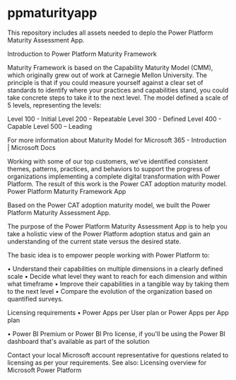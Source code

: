 # ppmaturityapp
This repository includes all assets needed to deplo the Power Platform Maturity Assessment App.

Introduction to Power Platform Maturity Framework
 
Maturity Framework is based on the Capability Maturity Model (CMM), which originally grew out of work at Carnegie Mellon University.  The principle is that if you could measure yourself against a clear set of standards to identify where your practices and capabilities stand, you could take concrete steps to take it to the next level. The model defined a scale of 5 levels, representing the levels:
 
Level 100 - Initial
Level 200 - Repeatable
Level 300 - Defined
Level 400 - Capable
Level 500 – Leading

For more information about Maturity Model for Microsoft 365 - Introduction | Microsoft Docs
 
Working with some of our top customers, we've identified consistent themes, patterns, practices, and behaviors to support the progress of organizations implementing a complete digital transformation with Power Platform. The result of this work is the Power CAT adoption maturity model.
Power Platform Maturity Framework App

Based on the Power CAT adoption maturity model, we built the Power Platform Maturity Assessment App.

The purpose of the Power Platform Maturity Assessment App is to help you take a holistic view of the Power Platform adoption status and gain an understanding of the current state versus the desired state.
  
The basic idea is to empower people working with Power Platform to:
 
•	Understand their capabilities on multiple dimensions in a clearly defined scale
•	Decide what level they want to reach for each dimension and within what timeframe
•	Improve their capabilities in a tangible way by taking them to the next level
•	Compare the evolution of the organization based on quantified surveys.
 
Licensing requirements
•	Power Apps per User plan or Power Apps per App plan

•	Power BI Premium or Power BI Pro license, if you'll be using the Power BI dashboard that's available as part of the solution


Contact your local Microsoft account representative for questions related to licensing as per your requirements. See also: Licensing overview for Microsoft Power Platform
